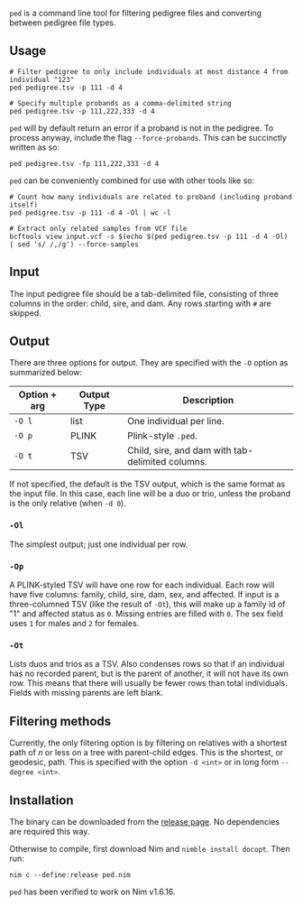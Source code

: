 `ped` is a command line tool for filtering pedigree files and converting between pedigree file types.

## Usage
```
# Filter pedigree to only include individuals at most distance 4 from individual "123"
ped pedigree.tsv -p 111 -d 4

# Specify multiple probands as a comma-delimited string
ped pedigree.tsv -p 111,222,333 -d 4
```

`ped` will by default return an error if a proband is not in the pedigree. To process anyway, include the flag `--force-probands`. This can be succinctly written as so:
```
ped pedigree.tsv -fp 111,222,333 -d 4
```


`ped` can be conveniently combined for use with other tools like so:
```
# Count how many individuals are related to proband (including proband itself)
ped pedigree.tsv -p 111 -d 4 -Ol | wc -l

# Extract only related samples from VCF file
bcftools view input.vcf -s $(echo $(ped pedigree.tsv -p 111 -d 4 -Ol) | sed 's/ /,/g') --force-samples
```

## Input
The input pedigree file should be a tab-delimited file, consisting of three columns in the order: child, sire, and dam.
Any rows starting with `#` are skipped.

## Output
There are three options for output. They are specified with the `-O` option as summarized below:

| Option + arg | Output Type | Description |
| --- | --- | --- |
| `-O l` | list | One individual per line. |
| `-O p` | PLINK | Plink-style `.ped`.|
| `-O t` | TSV | Child, sire, and dam with tab-delimited columns. |

If not specified, the default is the TSV output, which is the same format as the input file.
In this case, each line will be a duo or trio, unless the proband is the only relative (when `-d 0`).

### `-Ol`
The simplest output; just one individual per row.

### `-Op`
A PLINK-styled TSV will have one row for each individual.
Each row will have five columns: family, child, sire, dam, sex, and affected.
If input is a three-columned TSV (like the result of `-Ot`), this will make up a family id of "1" and affected status as `0`.
Missing entries are filled with `0`.
The sex field uses `1` for males and `2` for females.

### `-Ot`
Lists duos and trios as a TSV. Also condenses rows so that if an individual has no recorded parent, but is the parent of another, it will not have its own row. This means that there will usually be fewer rows than total individuals.
Fields with missing parents are left blank.

## Filtering methods
Currently, the only filtering option is by filtering on relatives with a shortest path of *n* or less on a tree with parent-child edges. This is the shortest, or geodesic, path. This is specified with the option `-d <int>` or in long form `--degree <int>`.

## Installation
The binary can be downloaded from the [release page](https://github.com/allytrope/ped/releases). No dependencies are required this way. 

Otherwise to compile, first download Nim and `nimble install docopt`. 
Then run:
```
nim c --define:release ped.nim
```

`ped` has been verified to work on Nim v1.6.16.